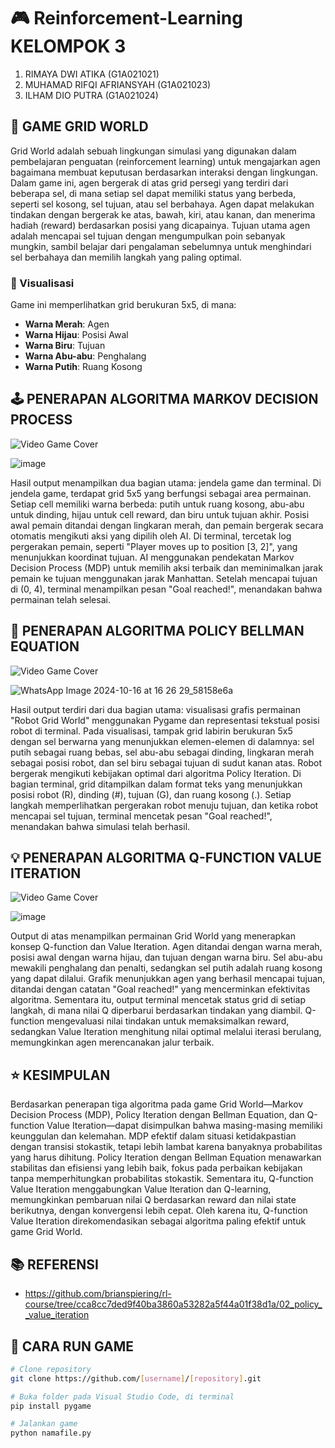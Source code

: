 # 🎮 Reinforcement-Learning KELOMPOK 3
1. RIMAYA DWI ATIKA (G1A021021)
2. MUHAMAD RIFQI AFRIANSYAH (G1A021023)
3. ILHAM DIO PUTRA (G1A021024)

## 🚀 GAME GRID WORLD

Grid World adalah sebuah lingkungan simulasi yang digunakan dalam pembelajaran penguatan (reinforcement learning) untuk mengajarkan agen bagaimana membuat keputusan berdasarkan interaksi dengan lingkungan. 
Dalam game ini, agen bergerak di atas grid persegi yang terdiri dari beberapa sel, di mana setiap sel dapat memiliki status yang berbeda, seperti sel kosong, sel tujuan, atau sel berbahaya. 
Agen dapat melakukan tindakan dengan bergerak ke atas, bawah, kiri, atau kanan, dan menerima hadiah (reward) berdasarkan posisi yang dicapainya. 
Tujuan utama agen adalah mencapai sel tujuan dengan mengumpulkan poin sebanyak mungkin, sambil belajar dari pengalaman sebelumnya untuk menghindari sel berbahaya dan memilih langkah yang paling optimal.

### 🎥 Visualisasi
Game ini memperlihatkan grid berukuran 5x5, di mana:
- **Warna Merah**: Agen
- **Warna Hijau**: Posisi Awal
- **Warna Biru**: Tujuan
- **Warna Abu-abu**: Penghalang
- **Warna Putih**: Ruang Kosong

## 🕹️ PENERAPAN ALGORITMA MARKOV DECISION PROCESS

![Video Game Cover](link_to_image)

![image](https://github.com/user-attachments/assets/c135001f-0224-4c50-8979-a317c385bfbc)

Hasil output menampilkan dua bagian utama: jendela game dan terminal.
Di jendela game, terdapat grid 5x5 yang berfungsi sebagai area permainan. Setiap cell memiliki warna berbeda: putih untuk ruang kosong, abu-abu untuk dinding, hijau untuk cell reward, dan biru untuk tujuan akhir. Posisi awal pemain ditandai dengan lingkaran merah, dan pemain bergerak secara otomatis mengikuti aksi yang dipilih oleh AI.
Di terminal, tercetak log pergerakan pemain, seperti "Player moves up to position [3, 2]", yang menunjukkan koordinat tujuan. AI menggunakan pendekatan Markov Decision Process (MDP) untuk memilih aksi terbaik dan meminimalkan jarak pemain ke tujuan menggunakan jarak Manhattan. Setelah mencapai tujuan di (0, 4), terminal menampilkan pesan "Goal reached!", menandakan bahwa permainan telah selesai.

## 🎯 PENERAPAN ALGORITMA POLICY BELLMAN EQUATION
![Video Game Cover](link_to_image)

![WhatsApp Image 2024-10-16 at 16 26 29_58158e6a](https://github.com/user-attachments/assets/975d700e-bc50-4155-9c4e-6e55d70faa86)

Hasil output terdiri dari dua bagian utama: visualisasi grafis permainan "Robot Grid World" menggunakan Pygame dan representasi tekstual posisi robot di terminal.
Pada visualisasi, tampak grid labirin berukuran 5x5 dengan sel berwarna yang menunjukkan elemen-elemen di dalamnya: sel putih sebagai ruang bebas, sel abu-abu sebagai dinding, lingkaran merah sebagai posisi robot, dan sel biru sebagai tujuan di sudut kanan atas. Robot bergerak mengikuti kebijakan optimal dari algoritma Policy Iteration.
Di bagian terminal, grid ditampilkan dalam format teks yang menunjukkan posisi robot (R), dinding (#), tujuan (G), dan ruang kosong (.). Setiap langkah memperlihatkan pergerakan robot menuju tujuan, dan ketika robot mencapai sel tujuan, terminal mencetak pesan "Goal reached!", menandakan bahwa simulasi telah berhasil.

## 💡 PENERAPAN ALGORITMA Q-FUNCTION VALUE ITERATION
![Video Game Cover](link_to_image)

![image](https://github.com/user-attachments/assets/ea77db5a-a579-4594-9e69-7684c43e8ce8)

Output di atas menampilkan permainan Grid World yang menerapkan konsep Q-function dan Value Iteration. Agen ditandai dengan warna merah, posisi awal dengan warna hijau, dan tujuan dengan warna biru. Sel abu-abu mewakili penghalang dan penalti, sedangkan sel putih adalah ruang kosong yang dapat dilalui.
Grafik menunjukkan agen yang berhasil mencapai tujuan, ditandai dengan catatan "Goal reached!" yang mencerminkan efektivitas algoritma. Sementara itu, output terminal mencetak status grid di setiap langkah, di mana nilai Q diperbarui berdasarkan tindakan yang diambil. Q-function mengevaluasi nilai tindakan untuk memaksimalkan reward, sedangkan Value Iteration menghitung nilai optimal melalui iterasi berulang, memungkinkan agen merencanakan jalur terbaik.

## ⭐ KESIMPULAN
Berdasarkan penerapan tiga algoritma pada game Grid World—Markov Decision Process (MDP), Policy Iteration dengan Bellman Equation, dan Q-function Value Iteration—dapat disimpulkan bahwa masing-masing memiliki keunggulan dan kelemahan.
MDP efektif dalam situasi ketidakpastian dengan transisi stokastik, tetapi lebih lambat karena banyaknya probabilitas yang harus dihitung. Policy Iteration dengan Bellman Equation menawarkan stabilitas dan efisiensi yang lebih baik, fokus pada perbaikan kebijakan tanpa memperhitungkan probabilitas stokastik. Sementara itu, Q-function Value Iteration menggabungkan Value Iteration dan Q-learning, memungkinkan pembaruan nilai Q berdasarkan reward dan nilai state berikutnya, dengan konvergensi lebih cepat.
Oleh karena itu, Q-function Value Iteration direkomendasikan sebagai algoritma paling efektif untuk game Grid World.

## 📚 REFERENSI
- https://github.com/brianspiering/rl-course/tree/cca8cc7ded9f40ba3860a53282a5f44a01f38d1a/02_policy__value_iteration
  
## 📖 CARA RUN GAME
```bash
# Clone repository
git clone https://github.com/[username]/[repository].git

# Buka folder pada Visual Studio Code, di terminal
pip install pygame

# Jalankan game
python namafile.py
